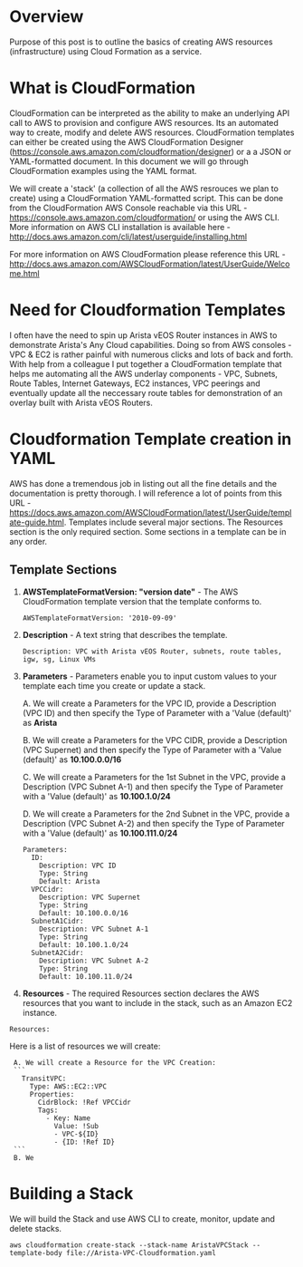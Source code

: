 # Overview
Purpose of this post is to outline the basics of creating AWS resources (infrastructure) using Cloud Formation as a service.

# What is CloudFormation
CloudFormation can be interpreted as the ability to make an underlying API call to AWS to provision and configure AWS resources.  Its an automated way to create, modify and delete AWS resources.  CloudFormation templates can either be created using the AWS CloudFormation Designer (https://console.aws.amazon.com/cloudformation/designer) or a a JSON or YAML-formatted document.  In this document we will go through CloudFormation examples using the YAML format.

We will create a 'stack' (a collection of all the AWS resrouces we plan to create) using a CloudFormation YAML-formatted script.  This can be done from the CloudFormation AWS Console reachable via this URL - https://console.aws.amazon.com/cloudformation/ or using the AWS CLI.  More information on AWS CLI installation is available here - http://docs.aws.amazon.com/cli/latest/userguide/installing.html

For more information on AWS CloudFormation please reference this URL - http://docs.aws.amazon.com/AWSCloudFormation/latest/UserGuide/Welcome.html

# Need for Cloudformation Templates
I often have the need to spin up Arista vEOS Router instances in AWS to demonstrate Arista's Any Cloud capabilities.  Doing so from AWS consoles - VPC & EC2 is rather painful with numerous clicks and lots of back and forth.  With help from a colleague I put together a CloudFormation template that helps me automating all the AWS underlay components - VPC, Subnets, Route Tables, Internet Gateways, EC2 instances, VPC peerings and eventually update all the neccessary route tables for demonstration of an overlay built with Arista vEOS Routers.

# Cloudformation Template creation in YAML
AWS has done a tremendous job in listing out all the fine details and the documentation is pretty thorough. I will reference a lot of points from this URL - https://docs.aws.amazon.com/AWSCloudFormation/latest/UserGuide/template-guide.html. Templates include several major sections. The Resources section is the only required section. Some sections in a template can be in any order. 

## Template Sections

1. **AWSTemplateFormatVersion: "version date"** - The AWS CloudFormation template version that the template conforms to.
     ```
     AWSTemplateFormatVersion: '2010-09-09'
     ```

2. **Description** - A text string that describes the template.
     ```
     Description: VPC with Arista vEOS Router, subnets, route tables, igw, sg, Linux VMs
     ```

3. **Parameters** - Parameters enable you to input custom values to your template each time you create or update a stack.  

     A. We will create a Parameters for the VPC ID, provide a Description (VPC ID) and then specify the Type of Parameter 
     with a 'Value (default)' as **Arista**
     
     B. We will create a Parameters for the VPC CIDR, provide a Description (VPC Supernet) and then specify the Type of 
     Parameter with a 'Value (default)' as **10.100.0.0/16**
 
     C. We will create a Parameters for the 1st Subnet in the VPC, provide a Description (VPC Subnet A-1) and then specify the 
     Type of Parameter with a 'Value (default)' as **10.100.1.0/24**
     
     D. We will create a Parameters for the 2nd Subnet in the VPC, provide a Description (VPC Subnet A-2) and then specify the 
     Type of Parameter with a 'Value (default)' as **10.100.111.0/24**
     
     ```
     Parameters: 
       ID:
         Description: VPC ID
         Type: String
         Default: Arista
       VPCCidr: 
         Description: VPC Supernet
         Type: String
         Default: 10.100.0.0/16
       SubnetA1Cidr: 
         Description: VPC Subnet A-1
         Type: String
         Default: 10.100.1.0/24
       SubnetA2Cidr: 
         Description: VPC Subnet A-2
         Type: String
         Default: 10.100.11.0/24
     ```

4. **Resources** -  The required Resources section declares the AWS resources that you want to include in the stack, such as an Amazon EC2 instance.  
```
Resources:
```
Here is a list of resources we will create:

     A. We will create a Resource for the VPC Creation:
     ```     
       TransitVPC:
         Type: AWS::EC2::VPC
         Properties:
           CidrBlock: !Ref VPCCidr
           Tags:
             - Key: Name
               Value: !Sub
               - VPC-${ID}
               - {ID: !Ref ID}
     ```      
     B. We

# Building a Stack
We will build the Stack and use AWS CLI to create, monitor, update and delete stacks.
```
aws cloudformation create-stack --stack-name AristaVPCStack --template-body file://Arista-VPC-Cloudformation.yaml
```





